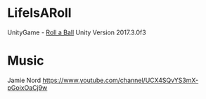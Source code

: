 # LifeIsARoll
UnityGame - [Roll a Ball](https://unity3d.com/es/learn/tutorials/s/roll-ball-tutorial) 
Unity Version 2017.3.0f3

# Music
Jamie Nord
https://www.youtube.com/channel/UCX4SQvYS3mX-pGoixOaCj9w
